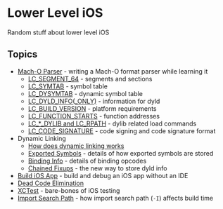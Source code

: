 # Lower Level iOS
Random stuff about lower level iOS

## Topics
* [Mach-O Parser](./macho_parser) - writing a Mach-O format parser while learning it
    * [LC_SEGMENT_64](./macho_parser/docs/LC_SEGMENT_64.md) - segments and sections
    * [LC_SYMTAB](./macho_parser/docs/LC_SYMTAB.md) - symbol table
    * [LC_DYSYMTAB](./macho_parser/docs/LC_DYSYMTAB.md) - dynamic symbol table
    * [LC_DYLD_INFO(_ONLY)](./macho_parser/docs/LC_DYLD_INFO.md) - information for dyld
    * [LC_BUILD_VERSION](./macho_parser/docs/LC_BUILD_VERSION.md) - platform requirements
    * [LC_FUNCTION_STARTS](./macho_parser/docs/LC_FUNCTION_STARTS.md) - function addresses
    * [LC_*_DYLIB and LC_RPATH](./macho_parser/docs/LC_dylib.md) - dylib related load commands
    * [LC_CODE_SIGNATURE](./macho_parser/docs/LC_CODE_SIGNATURE.md) - code signing and code signature format
* Dynamic Linking
    * [How does dynamic linking works](./dynamic_linking)
    * [Exported Symbols](./exported_symbol/) - details of how exported symbols are stored
    * [Binding Info](./dynamic_linking/docs/BindingInfo.md) - details of binding opcodes
    * [Chained Fixups](./dynamic_linking/chained_fixups.md) - the new way to store dyld info
* [Build iOS App](./build_ios_app) - build and debug an iOS app without an IDE
* [Dead Code Elimination](./dce)
* [XCTest](./xctest) - bare-bones of iOS testing
* [Import Search Path](./import_search_path) - how import search path (`-I`) affects build time
